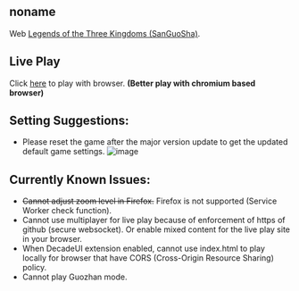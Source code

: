 ## noname
Web [Legends of the Three Kingdoms (SanGuoSha)](https://en.wikipedia.org/wiki/Legends_of_the_Three_Kingdoms).

## Live Play
Click [here](https://adeFuLoDgu.github.io/noname) to play with browser. **(Better play with chromium based browser)**

## Setting Suggestions:
+ Please reset the game after the major version update to get the updated default game settings.
![image](https://raw.githubusercontent.com/adeFuLoDgu/noname/master/reset_illustration.jpg)

## Currently Known Issues:
+ ~~Cannot adjust zoom level in Firefox.~~ Firefox is not supported (Service Worker check function).
+ Cannot use multiplayer for live play because of enforcement of https of github (secure websocket). Or enable mixed content for the live play site in your browser.
+ When DecadeUI extension enabled, cannot use index.html to play locally for browser that have CORS (Cross-Origin Resource Sharing) policy.
+ Cannot play Guozhan mode.
